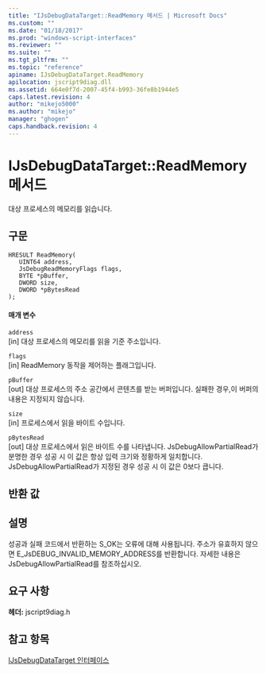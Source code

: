 ```yaml
---
title: "IJsDebugDataTarget::ReadMemory 메서드 | Microsoft Docs"
ms.custom: ""
ms.date: "01/18/2017"
ms.prod: "windows-script-interfaces"
ms.reviewer: ""
ms.suite: ""
ms.tgt_pltfrm: ""
ms.topic: "reference"
apiname: IJsDebugDataTarget.ReadMemory
apilocation: jscript9diag.dll
ms.assetid: 664e0f7d-2007-45f4-b993-36fe8b1944e5
caps.latest.revision: 4
author: "mikejo5000"
ms.author: "mikejo"
manager: "ghogen"
caps.handback.revision: 4
---
```

# IJsDebugDataTarget::ReadMemory 메서드
대상 프로세스의 메모리를 읽습니다.  
  
## 구문  
  
```  
HRESULT ReadMemory(  
   UINT64 address,  
   JsDebugReadMemoryFlags flags,  
   BYTE *pBuffer,  
   DWORD size,  
   DWORD *pBytesRead  
);  
```  
  
#### 매개 변수  
 `address`  
 \[in\] 대상 프로세스의 메모리를 읽을 기준 주소입니다.  
  
 `flags`  
 \[in\] ReadMemory 동작을 제어하는 플래그입니다.  
  
 `pBuffer`  
 \[out\] 대상 프로세스의 주소 공간에서 콘텐츠를 받는 버퍼입니다.  실패한 경우,이 버퍼의 내용은 지정되지 않습니다.  
  
 `size`  
 \[in\] 프로세스에서 읽을 바이트 수입니다.  
  
 `pBytesRead`  
 \[out\] 대상 프로세스에서 읽은 바이트 수를 나타냅니다.  JsDebugAllowPartialRead가 분명한 경우 성공 시 이 값은 항상 입력 크기와 정황하게 일치합니다.  JsDebugAllowPartialRead가 지정된 경우 성공 시 이 값은 0보다 큽니다.  
  
## 반환 값  
  
## 설명  
 성공과 실패 코드에서 반환하는 S\_OK는 오류에 대해 사용됩니다.  주소가 유효하지 않으면 E\_JsDEBUG\_INVALID\_MEMORY\_ADDRESS를 반환합니다.  자세한 내용은 JsDebugAllowPartialRead를 참조하십시오.  
  
## 요구 사항  
 **헤더:** jscript9diag.h  
  
## 참고 항목  
 [IJsDebugDataTarget 인터페이스](../../winscript/reference/ijsdebugdatatarget-interface.md)